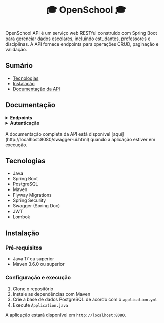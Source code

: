 <h1 align="center">🎓 OpenSchool 🎓</h1>
<br>
OpenSchool API é um serviço web RESTful construído com Spring Boot para gerenciar dados escolares, incluindo estudantes, professores e disciplinas. A API fornece endpoints para operações CRUD, paginação e validação.
<br>

## Sumário

- [Tecnologias](#tecnologias)
- [Instalação](#instalação)
- [Documentação da API](#documentação)

## Documentação

<details>
  <summary><b>Endpoints</b></summary>
  <img src="./assets/doc1.png">
  <img src="./assets/doc2.png">
</details>
<details>
  <summary><b>Autenticação</b></summary>
  <img src="./assets/doc3.png">
</details>
<br>
A documentação completa da API está disponível [aqui](http://localhost:8080/swagger-ui.html) quando a aplicação estiver em execução.

## Tecnologias

- Java
- Spring Boot
- PostgreSQL
- Maven
- Flyway Migrations
- Spring Security
- Swagger (Spring Doc)
- JWT
- Lombok

## Instalação

### Pré-requisitos

- Java 17 ou superior
- Maven 3.6.0 ou superior

### Configuração e execução

1. Clone o repositório
2. Instale as dependências com Maven
3. Crie a base de dados PostgreSQL de acordo com o `application.yml`
4. Execute `Application.java`

A aplicação estará disponível em `http://localhost:8080`.


